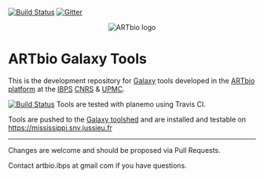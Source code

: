 [![Build Status](https://travis-ci.org/ARTbio/tools-artbio.svg)](https://travis-ci.org/ARTbio/tools-artbio)
[![Gitter](https://img.shields.io/gitter/room/nwjs/nw.js.svg)](https://gitter.im/ARTbio/Lobby)

<p align="center">
  <img src="https://github.com/ARTbio/tools-artbio.git/ARTbio_logo.png?raw=true" alt="ARTbio logo"/>
</p>

ARTbio Galaxy Tools
==============================

This is the development repository for [Galaxy](https://galaxyproject.org/) tools developed in the [ARTbio platform](http://artbio.fr/) at the [IBPS](http://www.ibps.upmc.fr/en) [CNRS](http://www.cnrs.fr/en/research/Institutes.htm) & [UPMC](http://www.upmc.fr/en/index.html).

[![Build Status](https://travis-ci.org/ARTbio/tools-artbio.svg)](https://travis-ci.org/ARTbio/tools-artbio) Tools are tested with planemo using Travis CI.

Tools are pushed to the [Galaxy toolshed](https://toolshed.g2.bx.psu.edu) and are installed and testable on https://mississippi.snv.jussieu.fr

-----------------------
Changes are welcome and should be proposed via Pull Requests.

Contact artbio.ibps at gmail com if you have questions.
